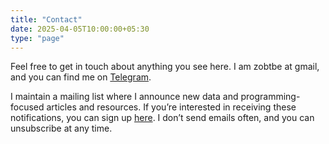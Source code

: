 ```yaml
---
title: "Contact"
date: 2025-04-05T10:00:00+05:30
type: "page"
---
```


Feel free to get in touch about anything you see here. I am zobtbe at gmail, and you can find me on [Telegram](https://t.me/obtbe).

I maintain a mailing list where I announce new data and programming-focused articles and resources. If you’re interested in receiving these notifications, you can sign up [here](https://obtbe.substack.com/subscribe). I don’t send emails often, and you can unsubscribe at any time.

